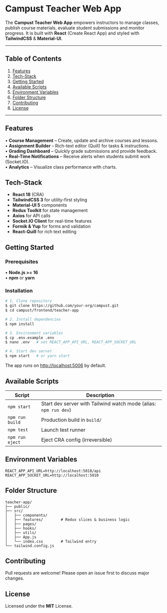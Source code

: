 # Campust Teacher Web App

The **Campust Teacher Web App** empowers instructors to manage classes, publish course materials, evaluate student submissions and monitor progress. It is built with **React** (Create React App) and styled with **TailwindCSS** & **Material-UI**.

---

## Table of Contents
1. [Features](#features)
2. [Tech-Stack](#tech-stack)
3. [Getting Started](#getting-started)
4. [Available Scripts](#available-scripts)
5. [Environment Variables](#environment-variables)
6. [Folder Structure](#folder-structure)
7. [Contributing](#contributing)
8. [License](#license)

---

## Features
• **Course Management** – Create, update and archive courses and lessons.  
• **Assignment Builder** – Rich-text editor (Quill) for tasks & instructions.  
• **Grading Dashboard** – Quickly grade submissions and provide feedback.  
• **Real-Time Notifications** – Receive alerts when students submit work (Socket.IO).  
• **Analytics** – Visualize class performance with charts.

## Tech-Stack
* **React 18** (CRA)  
* **TailwindCSS 3** for utility-first styling  
* **Material-UI 5** components  
* **Redux Toolkit** for state management  
* **Axios** for API calls  
* **Socket.IO Client** for real-time features  
* **Formik & Yup** for forms and validation  
* **React-Quill** for rich text editing  

## Getting Started

### Prerequisites
• **Node.js >= 16**  
• **npm** or **yarn**

### Installation
```bash
# 1. Clone repository
$ git clone https://github.com/your-org/campust.git
$ cd campust/frontend/teacher-app

# 2. Install dependencies
$ npm install

# 3. Environment variables
$ cp .env.example .env
$ nano .env   # set REACT_APP_API_URL, REACT_APP_SOCKET_URL

# 4. Start dev server
$ npm start   # or yarn start
```
The app runs on [http://localhost:5006](http://localhost:5006) by default.

## Available Scripts
Script | Description
------ | -----------
`npm start` | Start dev server with Tailwind watch mode (alias: `npm run dev`)
`npm run build` | Production build in `build/`
`npm test` | Launch test runner
`npm run eject` | Eject CRA config (irreversible)

## Environment Variables
```
REACT_APP_API_URL=http://localhost:5010/api
REACT_APP_SOCKET_URL=http://localhost:5010
```

## Folder Structure
```
teacher-app/
├── public/
├── src/
│   ├── components/
│   ├── features/        # Redux slices & business logic
│   ├── pages/
│   ├── hooks/
│   ├── utils/
│   ├── App.js
│   └── index.css        # Tailwind entry
└── tailwind.config.js
```

## Contributing
Pull requests are welcome! Please open an issue first to discuss major changes.

## License
Licensed under the **MIT** License. 